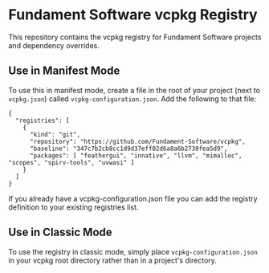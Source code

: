 # Fundament Software vcpkg Registry
This repository contains the vcpkg registry for Fundament Software projects and dependency overrides.

## Use in Manifest Mode
To use this in manifest mode, create a file in the root of your project (next to `vcpkg.json`) called `vcpkg-configuration.json`. Add the following to that file:

    {
      "registries": [
        {
          "kind": "git",
          "repository": "https://github.com/Fundament-Software/vcpkg",
          "baseline": "347c7b2cb8cc1d9d37eff02d6a8a6b2730fea5d9",
          "packages": [ "feathergui", "innative", "llvm", "mimalloc", "scopes", "spirv-tools", "uvwasi" ]
        }
      ]
    }

If you already have a vcpkg-configuration.json file you can add the registry definition to your existing registries list.

## Use in Classic Mode
To use the registry in classic mode, simply place `vcpkg-configuration.json` in your vcpkg root directory rather than in a project's directory.